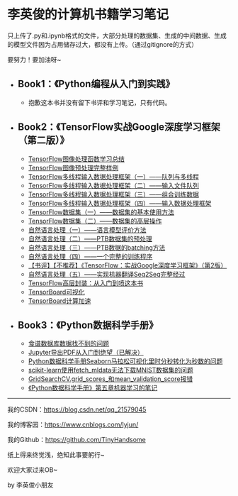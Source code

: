 # 李英俊的计算机书籍学习笔记

只上传了.py和.ipynb格式的文件，大部分处理的数据集、生成的中间数据、生成的模型文件因为占用储存过大，都没有上传。（通过gitignore的方式）

要努力！要加油呀~

- ## Book1：《Python编程从入门到实践》

  - 抱歉这本书并没有留下书评和学习笔记，只有代码。

- ## Book2：《TensorFlow实战Google深度学习框架（第二版）》

  - [TensorFlow图像处理函数学习总结](https://blog.csdn.net/qq_21579045/article/details/86569934)
  - [TensorFlow图像预处理完整样例](https://blog.csdn.net/qq_21579045/article/details/86708656)
  - [TensorFlow多线程输入数据处理框架（一）——队列与多线程](https://blog.csdn.net/qq_21579045/article/details/86758536)
  - [TensorFlow多线程输入数据处理框架（二）——输入文件队列](https://blog.csdn.net/qq_21579045/article/details/86762578)
  - [TensorFlow多线程输入数据处理框架（三）——组合训练数据](https://blog.csdn.net/qq_21579045/article/details/86772832)
  - [TensorFlow多线程输入数据处理框架（四）——输入数据处理框架](https://blog.csdn.net/qq_21579045/article/details/86776887)
  - [TensorFlow数据集（一）——数据集的基本使用方法](https://blog.csdn.net/qq_21579045/article/details/86904202)
  - [TensorFlow数据集（二）——数据集的高层操作](https://blog.csdn.net/qq_21579045/article/details/87092969)
  - [自然语言处理（一）——语言模型评价方法](https://blog.csdn.net/qq_21579045/article/details/87689562)
  - [自然语言处理（二）——PTB数据集的预处理](https://blog.csdn.net/qq_21579045/article/details/87782302)
  - [自然语言处理（三）——PTB数据的batching方法](https://blog.csdn.net/qq_21579045/article/details/87894986)
  - [自然语言处理（四）——一个完整的训练程序](https://blog.csdn.net/qq_21579045/article/details/87937488)
  - [【书评】【不推荐】《TensorFlow：实战Google深度学习框架》（第2版）](https://blog.csdn.net/qq_21579045/article/details/88388665)
  - [自然语言处理（五）——实现机器翻译Seq2Seq完整经过](https://blog.csdn.net/qq_21579045/article/details/88657013)
  - [TensorFlow高层封装：从入门到喷这本书](https://blog.csdn.net/qq_21579045/article/details/89848142)
  - [TensorBoard可视化](https://blog.csdn.net/qq_21579045/article/details/90173916)
  - [TensorBoard计算加速](https://blog.csdn.net/qq_21579045/article/details/90298107)

- ## Book3：《Python数据科学手册》

  - [食谱数据库数据找不到的问题](https://blog.csdn.net/qq_21579045/article/details/90404382)
  - [Jupyter导出PDF从入门到绝望（已解决）](https://blog.csdn.net/qq_21579045/article/details/90451576)
  - [Python数据科学手册Seaborn马拉松可视化里时分秒转化为秒数的问题](https://blog.csdn.net/qq_21579045/article/details/90692003)
  - [scikit-learn使用fetch_mldata无法下载MNIST数据集的问题](<https://blog.csdn.net/qq_21579045/article/details/91347382>)
  - [GridSearchCV.grid_scores_和mean_validation_score报错](<https://blog.csdn.net/qq_21579045/article/details/91435570>)
  - [《Python数据科学手册》第五章机器学习的笔记](<https://blog.csdn.net/qq_21579045/article/details/91533128>)

------

我的CSDN：https://blog.csdn.net/qq_21579045

我的博客园：https://www.cnblogs.com/lyjun/

我的Github：https://github.com/TinyHandsome

纸上得来终觉浅，绝知此事要躬行~

欢迎大家过来OB~

by 李英俊小朋友